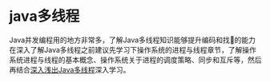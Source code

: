 # java多线程

Java并发编程用的地方非常多，了解Java多线程知识能够提升编码和找:bug:的能力  
在深入了解Java多线程之前建议先学习下操作系统的进程与线程章节，了解操作系统进程与线程的基本概念、操作系统关于进程的调度策略、同步和互斥等，然后再结合[深入浅出Java多线程](http://concurrent.redspider.group/)深入学习。